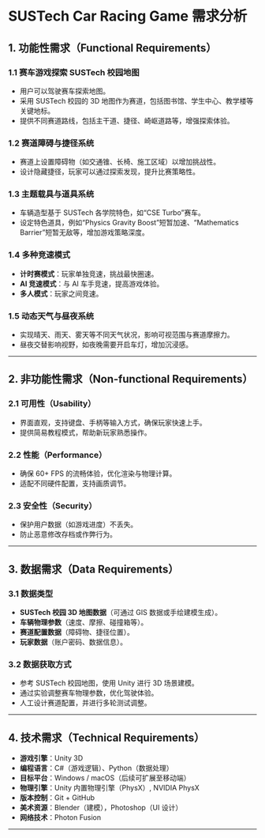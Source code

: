 # SUSTech Car Racing Game 需求分析

## 1. 功能性需求（Functional Requirements）

### 1.1 赛车游戏探索 SUSTech 校园地图  
- 用户可以驾驶赛车探索地图。
- 采用 SUSTech 校园的 3D 地图作为赛道，包括图书馆、学生中心、教学楼等关键地标。  
- 提供不同赛道路线，包括主干道、捷径、崎岖道路等，增强探索体验。  

### 1.2 赛道障碍与捷径系统  
- 赛道上设置障碍物（如交通锥、长椅、施工区域）以增加挑战性。  
- 设计隐藏捷径，玩家可以通过探索发现，提升比赛策略性。  

### 1.3 主题载具与道具系统  
- 车辆造型基于 SUSTech 各学院特色，如“CSE Turbo”赛车。  
- 设定特色道具，例如“Physics Gravity Boost”短暂加速、“Mathematics Barrier”短暂无敌等，增加游戏策略深度。  

### 1.4 多种竞速模式  
- **计时赛模式**：玩家单独竞速，挑战最快圈速。  
- **AI 竞速模式**：与 AI 车手竞速，提高游戏体验。
- **多人模式**：玩家之间竞速。

### 1.5 动态天气与昼夜系统  
- 实现晴天、雨天、雾天等不同天气状况，影响可视范围与赛道摩擦力。  
- 昼夜交替影响视野，如夜晚需要开启车灯，增加沉浸感。  

---

## 2. 非功能性需求（Non-functional Requirements）

### 2.1 可用性（Usability）  
- 界面直观，支持键盘、手柄等输入方式，确保玩家快速上手。  
- 提供简易教程模式，帮助新玩家熟悉操作。  

### 2.2 性能（Performance）  
- 确保 60+ FPS 的流畅体验，优化渲染与物理计算。  
- 适配不同硬件配置，支持画质调节。  

### 2.3 安全性（Security）  
- 保护用户数据（如游戏进度）不丢失。  
- 防止恶意修改存档或作弊行为。  

---

## 3. 数据需求（Data Requirements）

### 3.1 数据类型  
- **SUSTech 校园 3D 地图数据**（可通过 GIS 数据或手绘建模生成）。  
- **车辆物理参数**（速度、摩擦、碰撞箱等）。  
- **赛道配置数据**（障碍物、捷径位置）。
- **玩家数据**（账户密码、数据信息）。

### 3.2 数据获取方式  
- 参考 SUSTech 校园地图，使用 Unity 进行 3D 场景建模。  
- 通过实验调整赛车物理参数，优化驾驶体验。  
- 人工设计赛道配置，并进行多轮测试调整。  

---

## 4. 技术需求（Technical Requirements）
 
- **游戏引擎**：Unity 3D  
- **编程语言**：C#（游戏逻辑）、Python（数据处理）  
- **目标平台**：Windows / macOS（后续可扩展至移动端）  
- **物理引擎**：Unity 内置物理引擎（PhysX）, NVIDIA PhysX  
- **版本控制**：Git + GitHub  
- **美术资源**：Blender（建模），Photoshop（UI 设计）
- **网络技术**：Photon Fusion

---
